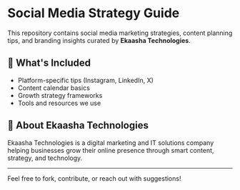 # Social Media Strategy Guide

This repository contains social media marketing strategies, content planning tips, and branding insights curated by **Ekaasha Technologies**.

## 📌 What's Included
- Platform-specific tips (Instagram, LinkedIn, X)
- Content calendar basics
- Growth strategy frameworks
- Tools and resources we use

## 💼 About Ekaasha Technologies
Ekaasha Technologies is a digital marketing and IT solutions company helping businesses grow their online presence through smart content, strategy, and technology.

---

Feel free to fork, contribute, or reach out with suggestions!

